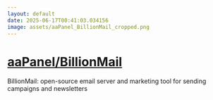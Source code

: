 ```yaml
---
layout: default
date: 2025-06-17T00:41:03.034156
image: assets/aaPanel_BillionMail_cropped.png
---
```


# [aaPanel/BillionMail](https://github.com/aaPanel/BillionMail)

BillionMail: open-source email server and marketing tool for sending campaigns and newsletters
